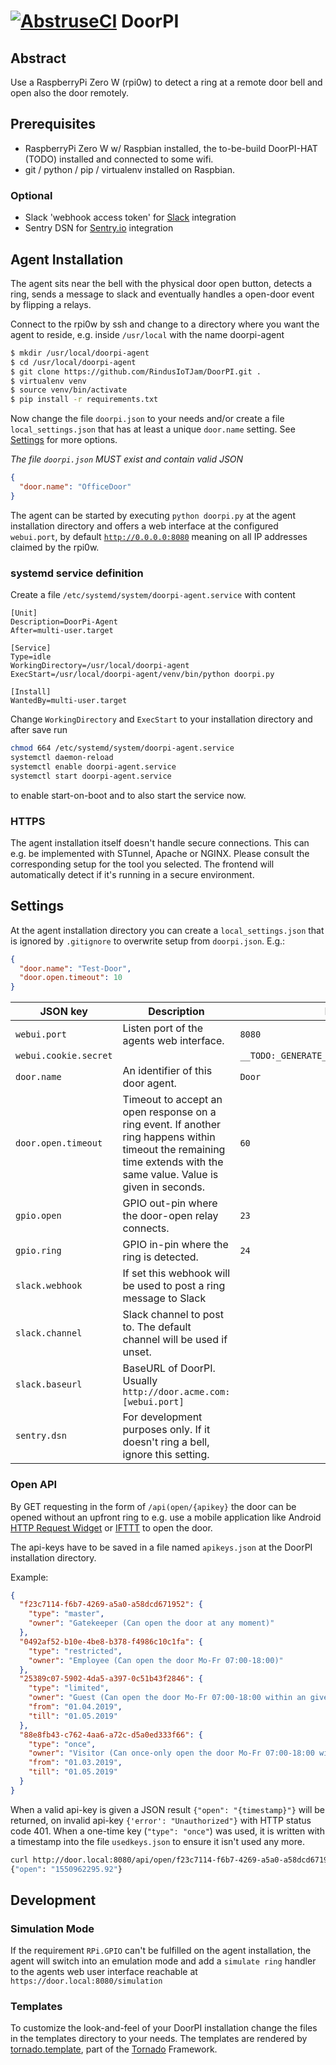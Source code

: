 # [![AbstruseCI](http://iot.rindus.de:6499/badge/3)](http://iot.rindus.de:6499/repo/3) DoorPI

## Abstract

Use a RaspberryPi Zero W (rpi0w) to detect a ring at a remote door 
bell and open also the door remotely. 

## Prerequisites

- RaspberryPi Zero W w/ Raspbian installed, the to-be-build
  DoorPI-HAT (TODO) installed and connected to some wifi.
- git / python / pip / virtualenv installed on Raspbian.

### Optional

- Slack 'webhook access token' for [Slack](https://slack.com) integration
- Sentry DSN for [Sentry.io](https://sentry.io) integration

## Agent Installation

The agent sits near the bell with the physical door open button, 
detects a ring, sends a message to slack and eventually handles
a open-door event by flipping a relays.

Connect to the rpi0w by ssh and change to a directory where
you want the agent to reside, e.g. inside `/usr/local` with
the name doorpi-agent

```Bash
$ mkdir /usr/local/doorpi-agent
$ cd /usr/local/doorpi-agent
$ git clone https://github.com/RindusIoTJam/DoorPI.git .
$ virtualenv venv
$ source venv/bin/activate
$ pip install -r requirements.txt
```

Now change the file `doorpi.json` to your needs and/or create a file
`local_settings.json` that has at least a unique `door.name` setting. 
See [Settings](../../../dooropener-Rpi0-#Settings) for more options.

_The file `doorpi.json` MUST exist and contain valid JSON_

```JSON
{
  "door.name": "OfficeDoor"
}
```

The agent can be started by executing `python doorpi.py` at the agent
installation directory and offers a web interface at the configured 
`webui.port`, by default [`http://0.0.0.0:8080`](http://0.0.0.0:8080)
meaning on all IP addresses claimed by the rpi0w.

### systemd service definition

Create a file `/etc/systemd/system/doorpi-agent.service` with content

```Properties
[Unit]
Description=DoorPi-Agent
After=multi-user.target

[Service]
Type=idle
WorkingDirectory=/usr/local/doorpi-agent
ExecStart=/usr/local/doorpi-agent/venv/bin/python doorpi.py

[Install]
WantedBy=multi-user.target
```

Change `WorkingDirectory` and `ExecStart` to your installation directory
and after save run

```Bash
chmod 664 /etc/systemd/system/doorpi-agent.service
systemctl daemon-reload
systemctl enable doorpi-agent.service
systemctl start doorpi-agent.service
```

to enable start-on-boot and to also start the service now.

### HTTPS
 
The agent installation itself doesn't handle secure connections. This can
e.g. be implemented with STunnel, Apache or NGINX. Please consult the 
corresponding setup for the tool you selected. The frontend will automatically
detect if it's running in a secure environment.

## Settings

At the agent installation directory you can create a `local_settings.json`
that is ignored by `.gitignore` to overwrite setup from `doorpi.json`. 
E.g.:

```JSON
{
  "door.name": "Test-Door",
  "door.open.timeout": 10
}
```

| JSON key        | Description |Default |
| --------------- | ----------- | ------ |
| `webui.port`    | Listen port of the agents web interface. | `8080` |
| `webui.cookie.secret` | | `__TODO:_GENERATE_YOUR_OWN_RANDOM_VALUE__` |
| `door.name`     | An identifier of this door agent. | `Door` |
| `door.open.timeout` | Timeout to accept an open response on a ring event. If another ring happens within timeout the remaining time extends with the same value. Value is given in seconds.| `60` |
| `gpio.open`     | GPIO out-pin where the door-open relay connects. | `23` |
| `gpio.ring`     | GPIO in-pin where the ring is detected. | `24` |
| `slack.webhook` | If set this webhook will be used to post a ring message to Slack | |
| `slack.channel` | Slack channel to post to. The default channel will be used if unset. | |
| `slack.baseurl` | BaseURL of DoorPI. Usually `http://door.acme.com:[webui.port]` | |
| `sentry.dsn` | For development purposes only. If it doesn't ring a bell, ignore this setting. ||

### Open API

By GET requesting in the form of `/api(open/{apikey}` the door can be opened 
without an upfront ring to e.g. use a mobile application like Android
[HTTP Request Widget](https://play.google.com/store/apps/details?id=com.idlegandalf.httprequestwidget&hl=en)
or [IFTTT](https://ifttt.com/) to open the door.

The api-keys have to be saved in a file named `apikeys.json` at the DoorPI
installation directory.

Example:
```JSON
{
  "f23c7114-f6b7-4269-a5a0-a58dcd671952": {
    "type": "master",
    "owner": "Gatekeeper (Can open the door at any moment)"
  },
  "0492af52-b10e-4be8-b378-f4986c10c1fa": {
    "type": "restricted",
    "owner": "Employee (Can open the door Mo-Fr 07:00-18:00)"
  },
  "25389c07-5902-4da5-a397-0c51b43f2846": {
    "type": "limited",
    "owner": "Guest (Can open the door Mo-Fr 07:00-18:00 within an given date range)",
    "from": "01.04.2019",
    "till": "01.05.2019"
  },
  "88e8fb43-c762-4aa6-a72c-d5a0ed333f66": {
    "type": "once",
    "owner": "Visitor (Can once-only open the door Mo-Fr 07:00-18:00 within an given date range)",
    "from": "01.03.2019",
    "till": "01.05.2019"
  }
}
```

When a valid api-key is given a JSON result `{"open": "{timestamp}"}` will be returned,
on invalid api-key `{'error': "Unauthorized"}` with HTTP status code 401. When a one-time
key (`"type": "once"`) was used, it is written with a timestamp into the file `usedkeys.json`
to ensure it isn't used any more.

```Bash
curl http://door.local:8080/api/open/f23c7114-f6b7-4269-a5a0-a58dcd671952
{"open": "1550962295.92"}
```

## Development

### Simulation Mode

If the requirement `RPi.GPIO` can't be fulfilled on the agent installation,
the agent will switch into an emulation mode and add a `simulate ring` handler
to the agents web user interface reachable at `https://door.local:8080/simulation`

### Templates

To customize the look-and-feel of your DoorPI installation change the 
files in the templates directory to your needs. The templates are 
rendered by [tornado.template](http://www.tornadoweb.org/en/stable/template.html#),
part of the [Tornado](http://www.tornadoweb.org/en/stable/index.html)
Framework.
